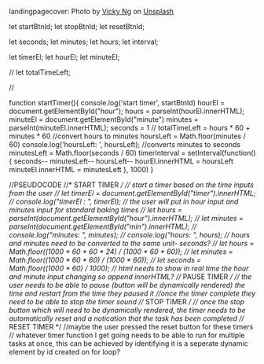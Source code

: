 landingpagecover: Photo by <a href="https://unsplash.com/@vickyng?utm_source=unsplash&utm_medium=referral&utm_content=creditCopyText">Vicky Ng</a> on <a href="https://unsplash.com/s/photos/sourdough?utm_source=unsplash&utm_medium=referral&utm_content=creditCopyText">Unsplash</a>


let startBtnId;
let stopBtnId;
let resetBtnId;

let seconds;
let minutes;
let hours;
let interval;

let timerEl;
let hourEl;
let minuteEl;

// let totalTimeLeft;

// 


function startTimer(){
  console.log('start timer', startBtnId)
  hourEl = document.getElementById("hour");
  hours = parseInt(hourEl.innerHTML);
  minuteEl = document.getElementById("minute")
  minutes = parseInt(minuteEl.innerHTML);
  seconds = 1
  // totalTimeLeft = hours * 60 + minutes * 60
  //convert hours to minutes
  hoursLeft = Math.floor(minutes / 60)
  console.log('hoursLeft: ', hoursLeft);
  //converts minutes to seconds
  minutesLeft = Math.floor(seconds / 60)
  timerInterval = setInterval(function(){
    seconds--
    minutesLeft--
    hoursLeft--
    hourEl.innerHTML = hoursLeft
    minuteEl.innerHTML = minutesLeft
  }, 1000)
}

//PSEUDOCODE
//* START TIMER */
// start a timer based on the time inputs from the user
// let timerEl = document.getElementById("timer").innerHTML;
// console.log("timerEl : ", timerEl);
// the user will put in hour input and minutes input for standard baking times
// let hours = parseInt(document.getElementById("hour").innerHTML);
// let minutes = parseInt(document.getElementById("min").innerHTML);
// console.log("minutes: ", minutes);
// console.log("hours: ", hours);
// hours and minutes need to be converted to the same unit- seconds?
// let hours = Math.floor((1000 * 60 * 60 * 24) / (1000 * 60 * 60));
// let minutes = Math.floor((1000 * 60 * 60) / (1000 * 60));
// let seconds = Math.floor((1000 * 60) / 1000);
// html needs to show in real time the hour and minute input changing so append innerHTML?
//* PAUSE TIMER */
// the user needs to be able to pause (button will be dynamically rendered) the time and restart from the time they paused it
//once the timer complete they need to be able to stop the timer sound
//* STOP TIMER */
// once the stop button which will need to be dynamically rendered, the timer needs to be automatically reset and a notication that the task has been completed
//* RESET TIMER */
//maybe the user pressed the reset button for these timers
// whatever timer function I get going needs to be able to run for multiple tasks at once, this can be achieved by identifying it is a seperate dynamic element by id created on for loop?